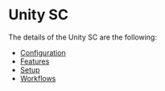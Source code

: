 # Unity SC

The details of the Unity SC are the following:
* [Configuration](/cmf.custom.help/techspec>connectiot>iotequipmenttypes>UnitySC>UnitySC-Configuration)
* [Features](/cmf.custom.help/techspec>connectiot>iotequipmenttypes>UnitySC>UnitySC-Features)
* [Setup](/cmf.custom.help/techspec>connectiot>iotequipmenttypes>UnitySC>UnitySC-Setup)
* [Workflows](/cmf.custom.help/techspec>connectiot>iotequipmenttypes>UnitySC>UnitySC-Workflows)


